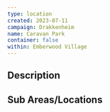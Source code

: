 ```yaml
---
type: location
created: 2023-07-11
campaign: Drakkenheim
name: Caravan Park
container: false
within: Emberwood Village
---
```


## Description


## Sub Areas/Locations

<!-- QueryToSerialize: LIST FROM "TTRPG/Drakkenheim/Locations" WHERE within = "Caravan Park" -->
